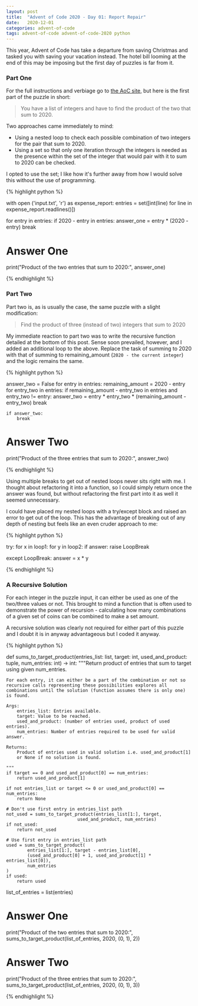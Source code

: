 ```yaml
---
layout: post
title:  "Advent of Code 2020 - Day 01: Report Repair"
date:   2020-12-01 
categories: advent-of-code
tags: advent-of-code advent-of-code-2020 python
---
```


This year, Advent of Code has take a departure from saving Christmas
and tasked you with saving your vacation instead. The hotel bill looming
at the end of this may be imposing but the first day of puzzles is
far from it.

### Part One

For the full instructions and verbiage go to
[the AoC site,](https://adventofcode.com/2020/day/1)
but here is the first part of the puzzle in short:

> You have a list of integers and have to find the product of the two that sum
to 2020.

Two approaches came immediately to mind:

- Using a nested loop to check each possible combination of two integers for
the pair that sum to 2020.
- Using a set so that only one iteration through the integers is needed as the
presence within the set of the integer that would pair with it to sum to 2020
can be checked.

I opted to use the set; I like how it's further away from how I would solve
this without the use of programming.

{% highlight python %}

with open ('input.txt', 'r') as expense_report:
    entries = set([int(line) for line in expense_report.readlines()])

for entry in entries:
    if 2020 - entry in entries:
        answer_one = entry * (2020 - entry)
        break

# Answer One
print("Product of the two entries that sum to 2020:", answer_one)

{% endhighlight %}

### Part Two

Part two is, as is usually the case, the same puzzle with a slight
modification:

> Find the product of three (instead of two) integers that sum to 2020

My immediate reaction to part two was to write the recursive function detailed
at the bottom of this post. Sense soon prevailed, however, and I added an
additional loop to the above. Replace the task of summing to 2020 with
that of summing to remaining_amount
(`2020 - the current integer`) and the logic remains the same.

{% highlight python %}

answer_two = False
for entry in entries:
    remaining_amount = 2020 - entry
    for entry_two in entries:
        if remaining_amount - entry_two in entries and entry_two != entry:
            answer_two = entry * entry_two * (remaining_amount - entry_two)
            break

    if answer_two:
        break

# Answer Two
print("Product of the three entries that sum to 2020:", answer_two)

{% endhighlight %}

Using multiple breaks to get out of nested loops never sits right with me.
I thought about refactoring it into a function, so I could simply return
once the answer was found, but without refactoring the first part into it
as well it seemed unnecessary.

I could have placed my nested loops with a try/except block and raised an
error to get out of the loop. This has the advantage of breaking out of
any depth of nesting but feels like an even cruder approach to me:

{% highlight python %}

try:
   for x in loop1:
       for y in loop2:
           if answer:
	       raise LoopBreak

except LoopBreak:
    answer = x * y

{% endhighlight %}

### A Recursive Solution

For each integer in the puzzle input, it can either be used as one of the
two/three values or not. This brought to mind a function that is often used to
demonstrate the power of recursion - calculating how many combinations of a
given set of coins can be combined to make a set amount.

A recursive solution was clearly not required for either part of this puzzle
and I doubt it is in anyway advantageous but I coded it anyway.

{% highlight python %}

def sums_to_target_product(entries_list: list, target: int,
                           used_and_product: tuple, num_entries: int) -> int:
    """Return product of entries that sum to target using given num_entries.
    
    For each entry, it can either be a part of the combination or not so
    recursive calls representing these possibilities explores all
    combinations until the solution (function assumes there is only one)
    is found.

    Args:
        entries_list: Entries available.
        target: Value to be reached.
        used_and_product: (number of entries used, product of used entries).
        num_entries: Number of entries required to be used for valid answer.

    Returns:
        Product of entries used in valid solution i.e. used_and_product[1]
        or None if no solution is found.

    """
    if target == 0 and used_and_product[0] == num_entries:
        return used_and_product[1]

    if not entries_list or target <= 0 or used_and_product[0] == num_entries:
        return None

    # Don't use first entry in entries_list path
    not_used = sums_to_target_product(entries_list[1:], target,
                               used_and_product, num_entries)
    if not_used:
        return not_used

    # Use first entry in entries_list path
    used = sums_to_target_product(
            entries_list[1:], target - entries_list[0],
            (used_and_product[0] + 1, used_and_product[1] * entries_list[0]),
            num_entries
    )
    if used:
        return used


list_of_entries = list(entries)

# Answer One
print("Product of the two entries that sum to 2020:",
      sums_to_target_product(list_of_entries, 2020, (0, 1), 2))

# Answer Two
print("Product of the three entries that sum to 2020:",
      sums_to_target_product(list_of_entries, 2020, (0, 1), 3))

{% endhighlight %}
